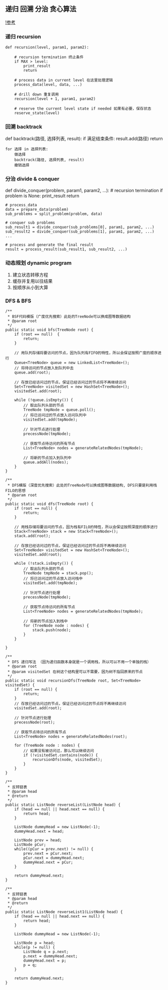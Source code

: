 ## 递归 回溯 分治 贪心算法
[!参考](https://www.cnblogs.com/chaojunwang-ml/p/11240548.html)

### 递归 recursion

```
def recursion(level, param1, param2):

    # recursion termination 终止条件
    if MAX > level:
        print_result
        return

    # process data in current level 在这里处理逻辑
    process_data(level, data, ...)

    # drill down 重复调用
    recursion(level + 1, param1, param2)

    # reserve the current level state if needed 如果有必要，保存状态
    reserve_state(level)

```


### 回溯 backtrack
def backtrack(路径, 选择列表, result):
    if 满足结束条件:
        result.add(路径)
        return
    
    for 选择 in 选择列表:
        做选择
        backtrack(路径, 选择列表, result)
        撤销选择

### 分治 divide & conquer
def divide_conquer(problem, param1, param2, ...):
    # recursion termination
    if problem is None:
        print_result
        return

    # process_data
    data = prepare_data(problem)
    sub_problems = split_problem(problem, data)

    # conquer sub problems
    sub_result1 = divide_conquer(sub_problems[0], param1, param2, ...)
    sub_result2 = divide_conquer(sub_problems[1], param1, param2, ...)
    ...

    # process and generate the final result
    result = process_result(sub_result1, sub_result2, ...)

### 动态规划  dynamic program
1. 建立状态转移方程
2. 缓存并复用以往结果
3. 按顺序从小到大算

### DFS & BFS

```
/**
 * BSF代码模版（广度优先搜索）此处的TreeNode可以换成图等数据结构
 * @param root
 */
public static void bfs(TreeNode root) {
    if (root == null)  {
        return;
    }

    // 用队列存储将要访问的节点，因为队列有FIFO的特性，所以会保证按照广度的顺序进行
    Queue<TreeNode> queue = new LinkedList<TreeNode>();
    // 将待访问的节点放入到队列中去
    queue.add(root);

    // 存放已经访问过的节点，保证已经访问过的节点将不再继续访问
    Set<TreeNode> visitedSet = new HashSet<TreeNode>();
    visitedSet.add(root);

    while (!queue.isEmpty()) {
        // 取出队列头部的节点
        TreeNode tmpNode = queue.poll();
        // 将已访问过的节点放入访问队列中
        visitedSet.add(tmpNode);

        // 针对节点进行处理
        precessNode(tmpNode);

        // 获取节点待访问的所有节点
        List<TreeNode> nodes = generateRelatedNodes(tmpNode);

        // 将新的节点加入到队列中
        queue.addAll(nodes);
    }
}

/**
 * DFS模版（深度优先搜索）此处的TreeNode可以换成图等数据结构, DFS只要是利用栈FILO的思想
 * @param root
 */
public static void dfs(TreeNode root) {
    if (root == null) {
        return;
    }

    // 用栈存储将要访问的节点，因为栈有FILO的特性，所以会保证按照深度的顺序进行
    Stack<TreeNode> stack = new Stack<TreeNode>();
    stack.add(root);

    // 存放已经访问过的节点，保证已经访问过的节点将不再继续访问
    Set<TreeNode> visitedSet = new HashSet<TreeNode>();
    visitedSet.add(root);

    while (!stack.isEmpty()) {
        // 取出队列头部的节点
        TreeNode tmpNode = stack.pop();
        // 将已访问过的节点放入访问栈中
        visitedSet.add(tmpNode);

        // 针对节点进行处理
        precessNode(tmpNode);

        // 获取节点待访问的所有节点
        List<TreeNode> nodes = generateRelatedNodes(tmpNode);

        // 将新的节点加入到栈中
        for (TreeNode node : nodes) {
            stack.push(node);
        }
    }

}

/**
 * DFS 递归写法 （因为递归函数本身就是一个调用栈，所以可以不用一个单独的栈）
 * @param root
 * @param visitedSet 在树这个结构里可以不需要，因为树不指回原来的节点
 */
public static void recursionDfs(TreeNode root, Set<TreeNode> visitedSet) {
    if (root == null) {
        return;
    }
    // 存放已经访问过的节点，保证已经访问过的节点将不再继续访问
    visitedSet.add(root);

    // 针对节点进行处理
    precessNode(root);

    // 获取节点待访问的所有节点
    List<TreeNode> nodes = generateRelatedNodes(root);

    for (TreeNode node : nodes) {
        // 如果没有被访问过，那么可以继续访问
        if (!visitedSet.contains(node)) {
            recursionDfs(node, visitedSet);
        }
    }
}

/**
 * 反转链表
 * @param head
 * @return
 */
public static ListNode reverseList(ListNode head) {
    if (head == null || head.next == null) {
        return head;
    }

    ListNode dummyHead = new ListNode(-1);
    dummyHead.next = head;

    ListNode prev = head;
    ListNode pCur;
    while((pCur = prev.next) != null) {
        prev.next = pCur.next;
        pCur.next = dummyHead.next;
        dummyHead.next = pCur;
    }

    return dummyHead.next;
}

/**
 * 反转链表
 * @param head
 * @return
 */
public static ListNode reverseList1(ListNode head) {
    if (head == null || head.next == null) {
        return head;
    }

    ListNode dummyHead = new ListNode(-1);

    ListNode p = head;
    while(p != null) {
        ListNode q = p.next;
        p.next = dummyHead.next;
        dummyHead.next = p;
        p = q;
    }

    return dummyHead.next;
}
```